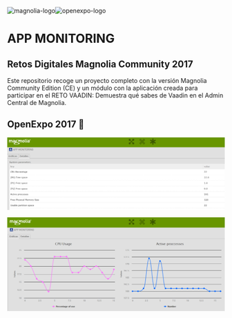 ![magnolia-logo](https://www.magnolia-cms.es/.resources/corporate-website-2015/webresources/img/logo/magnolia_logo.png)![openexpo-logo](http://www.openexpo.es/wp-content/uploads/2017/03/openexpo-logotipo2-1.png)

# APP MONITORING

## Retos Digitales Magnolia Community 2017

Este repositorio recoge un proyecto completo con la versión Magnolia Community Edition (CE) y un módulo con la aplicación creada para participar en el RETO VAADIN: Demuestra qué sabes de Vaadin en el Admin Central de Magnolia.

## OpenExpo 2017 :rocket:


![Tabla](https://raw.githubusercontent.com/DavidCaviedes/openexpo-app-monitoring/master/openexpo-app-monitoring/src/main/resources/img/details.png)

![Grafica](https://raw.githubusercontent.com/DavidCaviedes/openexpo-app-monitoring/master/openexpo-app-monitoring/src/main/resources/img/graph.png)
